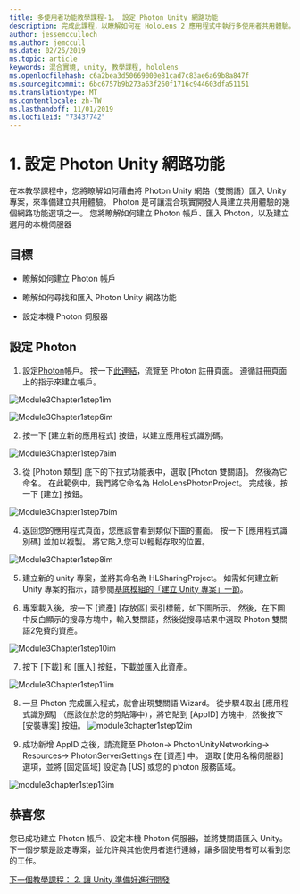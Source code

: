 ```yaml
---
title: 多使用者功能教學課程-1。 設定 Photon Unity 網路功能
description: 完成此課程，以瞭解如何在 HoloLens 2 應用程式中執行多使用者共用體驗。
author: jessemcculloch
ms.author: jemccull
ms.date: 02/26/2019
ms.topic: article
keywords: 混合實境, unity, 教學課程, hololens
ms.openlocfilehash: c6a2bea3d50669000e81cad7c83ae6a69b8a847f
ms.sourcegitcommit: 6bc6757b9b273a63f260f1716c944603dfa51151
ms.translationtype: MT
ms.contentlocale: zh-TW
ms.lasthandoff: 11/01/2019
ms.locfileid: "73437742"
---
```

#  <a name="1-setting-up-photon-unity-networking"></a>1. 設定 Photon Unity 網路功能

在本教學課程中，您將瞭解如何藉由將 Photon Unity 網路（雙關語）匯入 Unity 專案，來準備建立共用體驗。 Photon 是可讓混合現實開發人員建立共用體驗的幾個網路功能選項之一。 您將瞭解如何建立 Photon 帳戶、匯入 Photon，以及建立選用的本機伺服器

## <a name="objectives"></a>目標

* 瞭解如何建立 Photon 帳戶

* 瞭解如何尋找和匯入 Photon Unity 網路功能

* 設定本機 Photon 伺服器

  

## <a name="setting-up-photon"></a>設定 Photon

1. 設定[Photon](https://dashboard.photonengine.com//Account/SignUp)帳戶。 按一下[此連結](https://dashboard.photonengine.com//Account/SignUp)，流覽至 Photon 註冊頁面。 遵循註冊頁面上的指示來建立帳戶。 
   

![Module3Chapter1step1im](images/module3chapter1step1im.PNG)

![Module3Chapter1step6im](images/module3chapter1step6im.PNG)

2. 按一下 [建立新的應用程式] 按鈕，以建立應用程式識別碼。

![Module3Chapter1step7aim](images/module3chapter1step7aim.PNG)

3. 從 [Photon 類型] 底下的下拉式功能表中，選取 [Photon 雙關語]。 然後為它命名。 在此範例中，我們將它命名為 HoloLensPhotonProject。 完成後，按一下 [建立] 按鈕。

![Module3Chapter1step7bim](images/module3chapter1step7bim.PNG)

4. 返回您的應用程式頁面，您應該會看到類似下圖的畫面。 按一下 [應用程式識別碼] 並加以複製。 將它貼入您可以輕鬆存取的位置。  

![Module3Chapter1step8im](images/module3chapter1step8im.PNG)

5. 建立新的 unity 專案，並將其命名為 HLSharingProject。 如需如何建立新 Unity 專案的指示，請參閱[基底模組的「建立 Unity 專案」一節](https://docs.microsoft.com//windows/mixed-reality/mrlearning-base-ch1#create-new-unity-project)。 

6. 專案載入後，按一下 [資產] [存放區] 索引標籤，如下圖所示。 然後，在下圖中反白顯示的搜尋方塊中，輸入雙關語，然後從搜尋結果中選取 Photon 雙關語2免費的資產。 

![Module3Chapter1step10im](images/module3chapter1step10im.PNG)

7. 按下 [下載] 和 [匯入] 按鈕，下載並匯入此資產。

![Module3Chapter1step11im](images/module3chapter1step11im.PNG)

8. 一旦 Photon 完成匯入程式，就會出現雙關語 Wizard。 從步驟4取出 [應用程式識別碼] （應該位於您的剪貼簿中），將它貼到 [AppID] 方塊中，然後按下 [安裝專案] 按鈕。 
![module3chapter1step12im](images/module3chapter1step12im.PNG)

9. 成功新增 AppID 之後，請流覽至 Photon-> PhotonUnityNetworking-> Resources-> PhotonServerSettings 在 [資產] 中。 選取 [使用名稱伺服器] 選項，並將 [固定區域] 設定為 [US] 或您的 photon 服務區域。

![module3chapter1step13im](images/module3chapter1step13im.PNG)

## <a name="congratulations"></a>恭喜您

您已成功建立 Photon 帳戶、設定本機 Photon 伺服器，並將雙關語匯入 Unity。 下一個步驟是設定專案，並允許與其他使用者進行連線，讓多個使用者可以看到您的工作。 

[下一個教學課程： 2. 讓 Unity 準備好進行開發](mrlearning-sharing(photon)-ch2.md)

